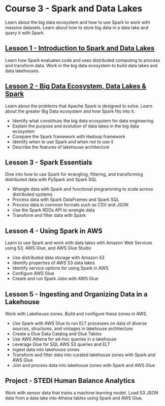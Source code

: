 # Course 3 - Spark and Data Lakes
Learn about the big data ecosystem and how to use Spark to work with massive datasets. 
Learn about how to store big data in a data lake and query it with Spark

## [Lesson 1 - Introduction to Spark and Data Lakes](https://github.com/phphoebe/Udacity-Data-Engineering-with-AWS/blob/main/Course%203-Spark%20and%20Data%20Lakes/L2-Big%20Data%20Ecosystem/notes.md)
Learn how Spark evaluates code and uses distributed computing to process and transform data. Work in the big data ecosystem to build data lakes and data lakehouses. 

## [Lesson 2 - Big Data Ecosystem, Data Lakes & Spark](https://github.com/phphoebe/Udacity-Data-Engineering-with-AWS/tree/main/Course%203-Spark%20and%20Data%20Lakes/L2-Big%20Data%20Ecosystem)
Learn about the problems that Apache Spark is designed to solve. Learn about the greater Big Data ecosystem and how Spark fits into it. 
* Identify what consititues the big data ecosystem for data engineering 
* Explain the purpose and evolution of data lakes in the big data ecosystem 
* Compare the Spark framework with Hadoop framework 
* Identify when to use Spark and when not to use it
* Describe the features of lakehouse architecture 

## Lesson 3 - Spark Essentials 
Dive into how to use Spark for wrangling, filtering, and transforming distributed data with PySpark and Spark SQL 
* Wrangle data with Spark and functional programming to scale across distributed systems
* Process data with Spark DataFrames and Spark SQL
* Process data in common formats such as CSV and JSON
* Use the Spark RDDs API to wrangle data 
* Transform and filter data with Spark

## Lesson 4 - Using Spark in AWS
Learn to use Spark and work with data lakes with Amazon Web Services using S3, AWS Glue, and AWS Glue Studio 
* Use distributed data storage with Amazon S3
* Identify properties of AWS S3 data lakes
* Identify service options for using Spark in AWS 
* Configure AWS Glue
* Create and run Spark Jobs with AWS Glue
## Lesson 5 - Ingesting and Organizing Data in a Lakehouse 
Work with Lakehouse zones. Build and configure these zones in AWS. 
* Use Spark with AWS Glue to run ELT processes on data of diverse sources, structures, and vintages in lakehouse architecture
* Create a Glue Data Catalog and Glue Tables
* Use AWS Athena for ad-hoc queries in a lakehouse 
* Leverage Glue for SQL AWS S3 queries and ELT
* Ingest data into lakehouse zones
* Transform and filter data into curated lakehouse zones with Spark and AWS Glue
* Join and process data into lakehouse zones with Spark and AWS Glue


## Project - STEDI Human Balance Analytics 
Work with sensor data that trains a machine learning model. Load S3 JSON data from a data lake into Athena tables using Spark and AWS Glue. 

